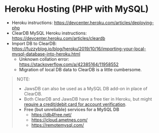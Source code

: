 # Heroku Hosting (PHP with MySQL)

- Heroku instructions: https://devcenter.heroku.com/articles/deploying-php
- ClearDB MySQL Heroku instructions: https://devcenter.heroku.com/articles/cleardb
- Import DB to ClearDB: https://fuzzyblog.io/blog/heroku/2019/10/16/importing-your-local-mysql-database-into-heroku.html
	- Unknown collation error: https://stackoverflow.com/a/42385164/11958552
	- Migration of local DB data to ClearDB is a little cumbersome.

> NOTE:
> - JawsDB can also be used as a MySQL DB add-on in place of ClearDB.
> - Both ClearDB and JawsDB have a free tier in Heroku, but might [require a credit/debit card for account verification](https://devcenter.heroku.com/articles/account-verification#when-is-verification-required).
> - **Free (but unreliable) services for a MySQL DB**
>	- https://db4free.net/
>	- https://cloud.ametnes.com/
>	- https://remotemysql.com/
